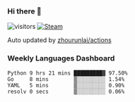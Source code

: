 ### Hi there 👋

![visitors](https://visitor-badge.glitch.me/badge?page_id=zhourunlai)
[![Steam](https://img.shields.io/badge/dynamic/json?label=Steam&query=%24.data.totalSubs&url=https%3A%2F%2Fapi.spencerwoo.com%2Fsubstats%2F%3Fsource%3DsteamGames%26queryKey%3D76561198285156854&suffix=%20Games&logo=steam&labelColor=134375&color=0b1a37&longCache=true)](http://steamcommunity.com/profiles/76561198285156854)

Auto updated by <a href="https://github.com/zhourunlai/zhourunlai/actions" target="_blank">zhourunlai/actions</a>

### Weekly Languages Dashboard

<!--PART:wakatime-->
```text
Python 9 hrs 21 mins █████████▓ 97.50%
Go     8 mins        ▒░░░░░░░░░ 1.54%
YAML   5 mins        ▒░░░░░░░░░ 0.90%
resolv 0 secs        ▒░░░░░░░░░ 0.06%
```
<!--PART:wakatime-->
